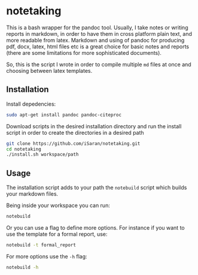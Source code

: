 # notetaking

This is a bash wrapper for the pandoc tool. Usually, I take notes or writing
reports in markdown, in order to  have them in cross platform plain text, and
more readable from latex. Markdown and using of pandoc for producing pdf, docx,
latex, html files etc is a great choice for basic notes and reports (there are
some limitations for more sophisticated documents).

So, this is the script I wrote in order to compile multiple `md` files at once
and choosing between latex templates.

## Installation

Install depedencies:

```bash
sudo apt-get install pandoc pandoc-citeproc
```

Download scripts in the desired installation directory and run the install
script in order to create the directories in a desired path

```bash
git clone https://github.com/iSaran/notetaking.git
cd notetaking
./install.sh workspace/path
```

## Usage

The installation script adds to your path the `notebuild` script which builds
your markdown files.

Being inside your workspace you can run:

```bash
notebuild
```

Or you can use a flag to define more options. For instance if you want to use
the template for a formal report, use:

```bash
notebuild -t formal_report
```

For more options use the `-h` flag:

```bash
notebuild -h
```

